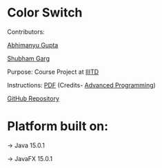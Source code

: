 # Color Switch

Contributors:

[Abhimanyu Gupta](https://github.com/0deadLock0)

[Shubham Garg](https://github.com/shubham19336)

Purpose: Course Project at [IIITD](https://www.iiitd.ac.in/)

Instructions: [PDF](/Instructions.pdf) (Credits- [Advanced Programming](http://techtree.iiitd.edu.in/viewDescription/filename?=CSE201))

[GitHub Repository](https://github.com/0deadLock0/Color-Switch)

# Platform built on:

-> Java 15.0.1

-> JavaFX 15.0.1
